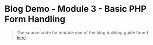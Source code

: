 # Blog Demo - Module 3 - Basic PHP Form Handling

> The source code for module one of the blog building guide found [here](https://steven-klein.github.io/blog-guide/3-basic-php-form-handling/).

